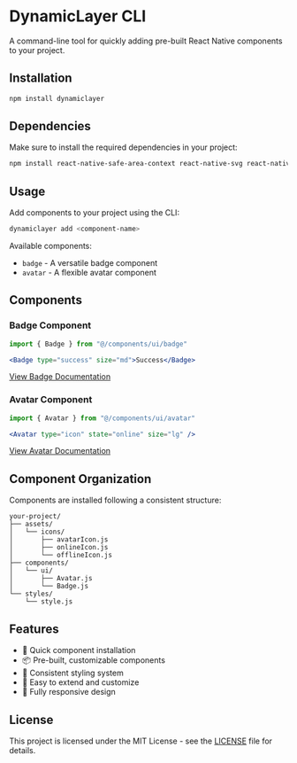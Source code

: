 # DynamicLayer CLI

A command-line tool for quickly adding pre-built React Native components to your project.

## Installation

```bash
npm install dynamiclayer
```

## Dependencies

Make sure to install the required dependencies in your project:

```bash
npm install react-native-safe-area-context react-native-svg react-native-reanimated
```

## Usage

Add components to your project using the CLI:

```bash
dynamiclayer add <component-name>
```

Available components:
- `badge` - A versatile badge component
- `avatar` - A flexible avatar component

## Components

### Badge Component

```jsx
import { Badge } from "@/components/ui/badge"

<Badge type="success" size="md">Success</Badge>
```

[View Badge Documentation](./docs/badge.md)

### Avatar Component

```jsx
import { Avatar } from "@/components/ui/avatar"

<Avatar type="icon" state="online" size="lg" />
```

[View Avatar Documentation](./docs/avatar.md)

## Component Organization

Components are installed following a consistent structure:
```
your-project/
├── assets/
│   └── icons/
│       ├── avatarIcon.js
│       ├── onlineIcon.js
│       └── offlineIcon.js
├── components/
│   └── ui/
│       ├── Avatar.js
│       └── Badge.js
└── styles/
    └── style.js
```

## Features

- 🚀 Quick component installation
- 📦 Pre-built, customizable components
- 🎨 Consistent styling system
- 🔧 Easy to extend and customize
- 📱 Fully responsive design

## License

This project is licensed under the MIT License - see the [LICENSE](LICENSE) file for details.
